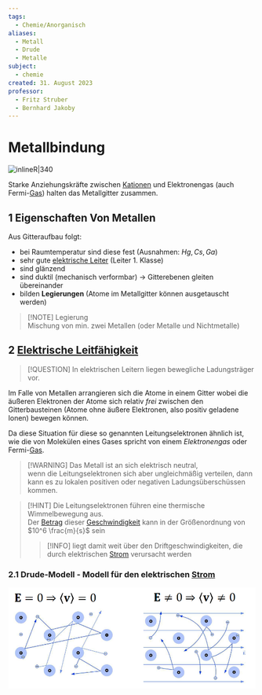 ```yaml
---
tags:
  - Chemie/Anorganisch
aliases:
  - Metall
  - Drude
  - Metalle
subject:
  - chemie
created: 31. August 2023
professor:
  - Fritz Struber
  - Bernhard Jakoby
---
```


# Metallbindung

![inlineR|340](assets/metall_bdg_anim.gif)

Starke Anziehungskräfte zwischen [Kationen](Ionenbindung.md) und Elektronengas (auch Fermi-[Gas](../Physik/Allgemeines%20Gasgesetz.md)) halten das Metallgitter zusammen.

## 1 Eigenschaften Von Metallen

Aus Gitteraufbau folgt:
- bei Raumtemperatur sind diese fest (Ausnahmen: $Hg,Cs,Ga$)
- sehr gute [elektrische Leiter](elektrischer%20Leiter.md) (Leiter 1. Klasse)
- sind glänzend
- sind duktil (mechanisch verformbar) $\rightarrow$ Gitterebenen gleiten übereinander
- bilden **Legierungen** (Atome im Metallgitter können ausgetauscht werden)

>[!NOTE] Legierung  
Mischung von min. zwei Metallen (oder Metalle und Nichtmetalle)

## 2 [Elektrische Leitfähigkeit](elektrischer%20Leiter.md)

> [!QUESTION] In elektrischen Leitern liegen bewegliche Ladungsträger vor.

Im Falle von Metallen arrangieren sich die Atome in einem Gitter wobei die äußeren Elektronen der Atome sich relativ *frei* zwischen den Gitterbausteinen (Atome ohne äußere Elektronen, also positiv geladene Ionen) bewegen können.

Da diese Situation für diese so genannten Leitungselektronen ähnlich ist, wie die von Molekülen eines Gases spricht von einem *Elektronengas* oder Fermi-[Gas](../Physik/Allgemeines%20Gasgesetz.md).

> [!WARNING] Das Metall ist an sich elektrisch neutral,  
>  wenn die Leitungselektronen sich aber ungleichmäßig verteilen, dann kann es zu lokalen positiven oder negativen Ladungsüberschüssen kommen.

> [!HINT] Die Leitungselektronen führen eine thermische Wimmelbewegung aus.  
> Der [Betrag](../Mathematik/Betrag.md) dieser [Geschwindigkeit](../Physik/Kinematik.md) kann in der Größenordnung von $10^6  \frac{m}{s}$ sein
>
> > [!INFO] liegt damit weit über den Driftgeschwindigkeiten, die durch elektrischen [Strom](../Elektrotechnik/elektrischer%20Strom.md) verursacht werden
> 

### 2.1 Drude-Modell - Modell für den elektrischen [Strom](../Elektrotechnik/elektrischer%20Strom.md)

![|600](assets/Drude.png)
